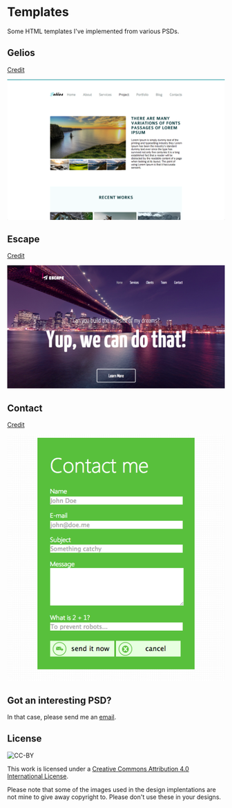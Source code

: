Templates
=========

Some HTML templates I've implemented from various PSDs.

Gelios
------
[Credit](http://www.blazrobar.com/2014/user-submitted-psds/gelios-psd-template/)

![](/gelios/screenshot.png?raw=true)


Escape
------
[Credit](http://www.blazrobar.com/2014/user-submitted-psds/escape-one-page-holding-page-psd-design/)

![](/escape/screenshot.png?raw=true)


Contact
------
[Credit](http://www.cssjunction.com/freebies/metro-ui-style-contact-form-psd/)

![](/contact/screenshot.png?raw=true)

Got an interesting PSD?
-------------------
In that case, please send me an [email](https://adrianke.com/contact).

License
-------
![CC-BY](https://i.creativecommons.org/l/by/4.0/88x31.png)

This work is licensed under a [Creative Commons Attribution 4.0 International License](http://creativecommons.org/licenses/by/4.0/).

Please note that some of the images used in the design implentations are not mine to give away copyright to. Please don't use these in your designs.
